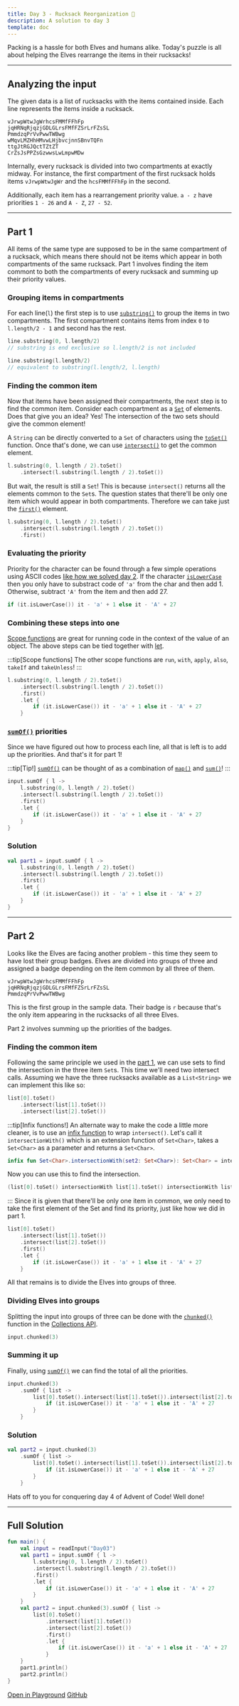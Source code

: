 ```yaml
---
title: Day 3 - Rucksack Reorganization 🧳
description: A solution to day 3
template: doc
---
```

Packing is a hassle for both Elves and humans alike. Today's puzzle is all about helping
the Elves rearrange the items in their rucksacks! 

---

## Analyzing the input

The given data is a list of rucksacks with the items contained inside. Each line represents
the items inside a rucksack. 

```
vJrwpWtwJgWrhcsFMMfFFhFp
jqHRNqRjqzjGDLGLrsFMfFZSrLrFZsSL
PmmdzqPrVvPwwTWBwg
wMqvLMZHhHMvwLHjbvcjnnSBnvTQFn
ttgJtRGJQctTZtZT
CrZsJsPPZsGzwwsLwLmpwMDw
```
Internally, every rucksack is divided into two compartments at exactly midway. For instance,
the first compartment of the first rucksack holds items `vJrwpWtwJgWr` and the `hcsFMMfFFhFp`
in the second.

Additionally, each item has a rearrangement priority value. `a - z` have priorities `1 - 26` 
and `A - Z`, `27 - 52`.

--- 
## Part 1

All items of the same type are supposed to be in the same compartment of a rucksack, which
means there should not be items which appear in both compartments of the same rucksack. Part 1
involves finding the item commont to both the compartments of every rucksack and summing up their
priority values.

### Grouping items in compartments

For each line(`l`) the first step is to use 
[`substring()`](https://kotlinlang.org/api/latest/jvm/stdlib/kotlin.text/substring.html)
to group the items in two compartments. The first compartment contains items from index
`0` to `l.length/2 - 1` and second has the rest.

```kotlin
line.substring(0, l.length/2)
// substring is end exclusive so l.length/2 is not included

line.substring(l.length/2) 
// equivalent to substring(l.length/2, l.length)
```

### Finding the common item
Now that items have been assigned their compartments, the next step is to find
the common item. Consider each compartment as a
[`Set`](https://kotlinlang.org/api/latest/jvm/stdlib/kotlin.collections/-set/)
of elements. Does that give you an idea? Yes! The intersection of the two sets
should give the common element!

A `String` can be directly converted to a `Set` of characters using the 
[`toSet()`](https://kotlinlang.org/api/latest/jvm/stdlib/kotlin.text/to-set.html)
function. Once that's done, we can use  [`intersect()`](https://kotlinlang.org/api/latest/jvm/stdlib/kotlin.collections/intersect.html)
to get the common element.

```kotlin
l.substring(0, l.length / 2).toSet()
    .intersect(l.substring(l.length / 2).toSet())
```
But wait, the result is still a `Set`! This is because `intersect()` returns all the
elements common to the `Set`s. The question states that there'll be only one item
which would appear in both compartments. Therefore we can take just the
[`first()`](https://kotlinlang.org/api/latest/jvm/stdlib/kotlin.collections/first.html)
element.
```kotlin
l.substring(0, l.length / 2).toSet()
    .intersect(l.substring(l.length / 2).toSet())
    .first()
```

### Evaluating the priority

Priority for the character can be found through a few simple operations using ASCII
codes [like how we solved day 2](https://threadsnappers.github.io/advent-of-code-kotlin/aoc2022/day2/). If the character 
[`isLowerCase`](https://kotlinlang.org/api/latest/jvm/stdlib/kotlin.text/is-lower-case.html)
then you only have to substract code of `'a'` from the char and then add 1. Otherwise,
subtract `'A'` from the item and then add 27.

```kotlin
if (it.isLowerCase()) it - 'a' + 1 else it - 'A' + 27
```

### Combining these steps into one

[Scope functions](https://kotlinlang.org/docs/scope-functions.html) are great for 
running code in the context of the value of an object. The above steps can be
tied together with
[let](https://kotlinlang.org/docs/scope-functions.html#let).

:::tip[Scope functions]
The other scope functions are `run`, `with`, `apply`, `also`, `takeIf` and `takeUnless`!
:::

```kotlin
l.substring(0, l.length / 2).toSet()
    .intersect(l.substring(l.length / 2).toSet())
    .first()
    .let {
        if (it.isLowerCase()) it - 'a' + 1 else it - 'A' + 27
    }
```

### [`sumOf()`](https://kotlinlang.org/api/latest/jvm/stdlib/kotlin.collections/sum-of.html) priorities

Since we have figured out how to process each line, all that is left is to add
up the priorities. And that's it for part 1!

:::tip[Tip!]
[`sumOf()`](https://kotlinlang.org/api/latest/jvm/stdlib/kotlin.collections/sum-of.html) 
can be thought of as a combination of 
[`map()`](https://kotlinlang.org/api/latest/jvm/stdlib/kotlin.collections/map.html) and 
[`sum()`](https://kotlinlang.org/api/latest/jvm/stdlib/kotlin.collections/sum.html)!
:::
```kotlin
input.sumOf { l ->
    l.substring(0, l.length / 2).toSet()
    .intersect(l.substring(l.length / 2).toSet())
    .first()
    .let {
        if (it.isLowerCase()) it - 'a' + 1 else it - 'A' + 27
    }
}
```

### Solution
```kotlin
val part1 = input.sumOf { l ->
    l.substring(0, l.length / 2).toSet()
    .intersect(l.substring(l.length / 2).toSet())
    .first()
    .let {
        if (it.isLowerCase()) it - 'a' + 1 else it - 'A' + 27
    }
}
```
---

## Part 2

Looks like the Elves are facing another problem - this time they seem to have lost their
group badges. Elves are divided into groups of three and assigned a badge depending on
the item common by all three of them.

```
vJrwpWtwJgWrhcsFMMfFFhFp
jqHRNqRjqzjGDLGLrsFMfFZSrLrFZsSL
PmmdzqPrVvPwwTWBwg
```
This is the first group in the sample data. Their badge is `r` because that's the only
item appearing in the rucksacks of all three Elves.

Part 2 involves summing up the priorities of the badges.

### Finding the common item

Following the same principle we used in the [part 1](#finding-the-common-item), we can
use sets to find the intersection in the three item `Set`s. This time we'll need two
intersect calls. Assuming we have the three rucksacks available as a `List<String>`
we can implement this like so:
```kotlin
list[0].toSet()
    .intersect(list[1].toSet())
    .intersect(list[2].toSet())
```
:::tip[Infix functions!]
An alternate way to make the code a little more cleaner, is to use an
[infix function](https://kotlinlang.org/docs/functions.html#infix-notation) to wrap
`intersect()`. Let's call it `intersectionWith()` which is an extension function
of `Set<Char>`, takes a `Set<Char>` as a parameter and returns a `Set<Char>`.

```kotlin
infix fun Set<Char>.intersectionWith(set2: Set<Char>): Set<Char> = intersect(set2)
```
Now you can use this to find the intersection. 
```kotlin
(list[0].toSet() intersectionWith list[1].toSet() intersectionWith list[2].toSet())
```
:::
Since it is given that there'll be only one item in common, we only need to take the first
element of the Set and find its priority, just like how we did in part 1.
```kotlin
list[0].toSet()
    .intersect(list[1].toSet())
    .intersect(list[2].toSet())
    .first()
    .let {
        if (it.isLowerCase()) it - 'a' + 1 else it - 'A' + 27
    }
```
All that remains is to divide the Elves into groups of three.
### Dividing Elves into groups

Splitting the input into groups of three can be done with the 
[`chunked()`](https://kotlinlang.org/api/latest/jvm/stdlib/kotlin.collections/chunked.html)
function in the [Collections API](https://kotlinlang.org/api/latest/jvm/stdlib/kotlin.collections/).

```kotlin
input.chunked(3)
```
### Summing it up
Finally, using [`sumOf()`](https://kotlinlang.org/api/latest/jvm/stdlib/kotlin.collections/sum-of.html)
we can find the total of all the priorities.
```kotlin
input.chunked(3)
    .sumOf { list ->
        list[0].toSet().intersect(list[1].toSet()).intersect(list[2].toSet()).first().let {
            if (it.isLowerCase()) it - 'a' + 1 else it - 'A' + 27
        }
    }
```
### Solution
```kotlin
val part2 = input.chunked(3)
    .sumOf { list ->
        list[0].toSet().intersect(list[1].toSet()).intersect(list[2].toSet()).first().let {
            if (it.isLowerCase()) it - 'a' + 1 else it - 'A' + 27
        }
    }
```
Hats off to you for conquering day 4 of Advent of Code! Well done!

---

## Full Solution
```kotlin
fun main() {
    val input = readInput("Day03")
    val part1 = input.sumOf { l ->
        l.substring(0, l.length / 2).toSet()
        .intersect(l.substring(l.length / 2).toSet())
        .first()
        .let {
            if (it.isLowerCase()) it - 'a' + 1 else it - 'A' + 27
        }
    }
    val part2 = input.chunked(3).sumOf { list ->
        list[0].toSet()
            .intersect(list[1].toSet())
            .intersect(list[2].toSet())
            .first()
            .let {
                if (it.isLowerCase()) it - 'a' + 1 else it - 'A' + 27
            }
    }
    part1.println()
    part2.println()
}
```
[Open in Playground](https://pl.kotl.in/bQ-TNt2JY)
[GitHub](https://github.com/Sasikuttan2163/AoC-2022-Solutions-In-Kotlin/blob/main/src/Day03.kt)

